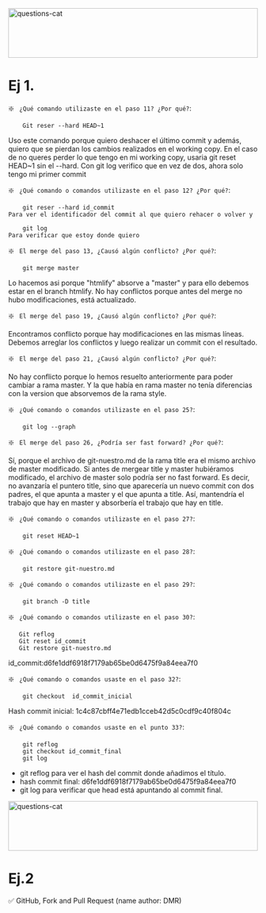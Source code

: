 <img width=100% height="100" src="https://wallpapercave.com/wp/h3u2qag.jpg" title="questions-cat"/>

# Ej 1.


❇️ ` ¿Qué comando utilizaste en el paso 11? ¿Por qué?`:

        Git reser --hard HEAD~1 

Uso este comando porque quiero deshacer el último commit y además, quiero que se pierdan los cambios realizados en el working copy. En el caso de no queres perder lo que tengo en mi working copy, usaria git reset HEAD~1 sin el --hard.
Con git log verifico que en vez de dos, ahora solo tengo mi primer commit

❇️ ` ¿Qué comando o comandos utilizaste en el paso 12? ¿Por qué?`:

        git reser --hard id_commit 
    Para ver el identificador del commit al que quiero rehacer o volver y

        git log 
    Para verificar que estoy donde quiero


❇️ ` El merge del paso 13, ¿Causó algún conflicto? ¿Por qué?`:

        git merge master
    
Lo hacemos asi porque "htmlify" absorve a "master" y para ello debemos estar en el branch htmlify. No hay conflictos porque antes del merge no hubo modificaciones, está actualizado.


❇️ ` El merge del paso 19, ¿Causó algún conflicto? ¿Por qué?`:
    
 Encontramos conflicto porque hay modificaciones en las mismas líneas. 
 Debemos arreglar los conflictos y luego realizar un commit con el resultado.


❇️ ` El merge del paso 21, ¿Causó algún conflicto? ¿Por qué?`:

 No hay conflicto porque lo hemos resuelto anteriormente para poder cambiar a rama master. Y la que había en rama master no tenía diferencias con la version que absorvemos de la rama style.

❇️ ` ¿Qué comando o comandos utilizaste en el paso 25?`:
        
        git log --graph  


❇️ ` El merge del paso 26, ¿Podría ser fast forward? ¿Por qué?`:

 Sí, porque el archivo de git-nuestro.md de la rama title era el mismo archivo de master modificado. Si antes de mergear title y master hubiéramos modificado, el archivo de master solo podría ser no fast forward. Es decir, no avanzaría el puntero title, sino que aparecería un nuevo commit con dos padres, el que apunta a master y el que apunta a title. Así, mantendría el trabajo que hay en master y absorbería el trabajo que hay en title.


❇️ ` ¿Qué comando o comandos utilizaste en el paso 27?`:

        git reset HEAD~1

❇️ ` ¿Qué comando o comandos utilizaste en el paso 28?`:

        git restore git-nuestro.md

❇️ ` ¿Qué comando o comandos utilizaste en el paso 29?`:

        git branch -D title

❇️ ` ¿Qué comando o comandos utilizaste en el paso 30?`:

       Git reflog
       Git reset id_commit
       Git restore git-nuestro.md
       
 id_commit:d6fe1ddf6918f7179ab65be0d6475f9a84eea7f0

❇️ ` ¿Qué comando o comandos usaste en el paso 32?`:

        git checkout  id_commit_inicial

Hash commit inicial: 1c4c87cbff4e71edb1cceb42d5c0cdf9c40f804c

❇️ ` ¿Qué comando o comandos usaste en el punto 33?`:

        git reflog
        git checkout id_commit_final
        git log

- git reflog para ver el hash del commit donde añadimos el título.
- hash commit final: d6fe1ddf6918f7179ab65be0d6475f9a84eea7f0 
- git log para verificar que  head está apuntando al commit final.
    
    
<img width=100% height="100" src="https://wallpapercave.com/wp/h3u2qag.jpg" title="questions-cat"/>

# Ej.2 

✅ GitHub, Fork and Pull Request (name author: DMR)

